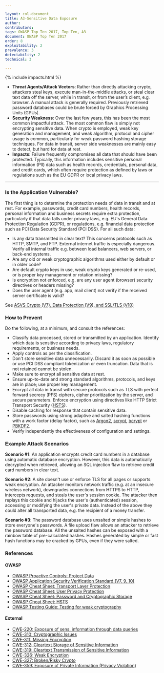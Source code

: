 ```yaml
---

layout: col-document
title: A3-Sensitive Data Exposure
author:
contributors:
tags: OWASP Top Ten 2017, Top Ten, A3
document: OWASP Top Ten 2017
order: 8
exploitability: 2
prevalence: 3
detectability: 2
technical: 3

---
```


{% include impacts.html %}

* **Threat Agents/Attack Vectors**: Rather than directly attacking crypto, attackers steal keys, execute man-in-the-middle attacks, or steal clear text data off the server, while in transit, or from the user’s client, e.g. browser. A manual attack is generally required. Previously retrieved password databases could be brute forced by Graphics Processing Units (GPUs). 
* **Security Weakness**: Over the last few years, this has been the most common impactful attack. The most common flaw is simply not encrypting sensitive data. When crypto is employed, weak key generation and management, and weak algorithm, protocol and cipher usage is common, particularly for weak password hashing storage techniques. For data in transit, server side weaknesses are mainly easy to detect, but hard for data at rest. 
* **Impacts**: Failure frequently compromises all data that should have been protected. Typically, this information includes sensitive personal information (PII) data such as health records, credentials, personal data, and credit cards, which often require protection as defined by laws or regulations such as the EU GDPR or local privacy laws. 

---

### Is the Application Vulnerable?


The first thing is to determine the protection needs of data in transit and at rest. For example, passwords, credit card numbers, health records, personal information and business secrets require extra protection, particularly if that data falls under privacy laws, e.g. EU's General Data Protection Regulation (GDPR), or regulations, e.g. financial data protection such as PCI Data Security Standard (PCI DSS). For all such data:

* Is any data transmitted in clear text? This concerns protocols such as HTTP, SMTP, and FTP. External internet traffic is especially dangerous. Verify all internal traffic e.g. between load balancers, web servers, or back-end systems.
* Are any old or weak cryptographic algorithms used either by default or in older code?
* Are default crypto keys in use, weak crypto keys generated or re-used, or is proper key management or rotation missing?
* Is encryption not enforced, e.g. are any user agent (browser) security directives or headers missing?
* Does the user agent (e.g. app, mail client) not verify if the received server certificate is valid?

See [ASVS Crypto (V7), Data Protection (V9), and SSL/TLS (V10)](/www-project-application-security-verification-standard)

### How to Prevent

Do the following, at a minimum, and consult the references:

* Classify data processed, stored or transmitted by an application. Identify which data is sensitive according to privacy laws, regulatory requirements, or business needs.
* Apply controls as per the classification.
* Don't store sensitive data unnecessarily. Discard it as soon as possible or use PCI DSS compliant tokenization or even truncation. Data that is not retained cannot be stolen.
* Make sure to encrypt all sensitive data at rest.
* Ensure up-to-date and strong standard algorithms, protocols, and keys are in place; use proper key management.
* Encrypt all data in transit with secure protocols such as TLS with perfect forward secrecy (PFS) ciphers, cipher prioritization by the server, and secure parameters. Enforce encryption using directives like HTTP Strict Transport Security ([HSTS](https://cheatsheetseries.owasp.org/cheatsheets/HTTP_Strict_Transport_Security_Cheat_Sheet.html)).
* Disable caching for response that contain sensitive data.
* Store passwords using strong adaptive and salted hashing functions with a work factor (delay factor), such as [Argon2](https://www.cryptolux.org/index.php/Argon2), [scrypt](https://wikipedia.org/wiki/Scrypt), [bcrypt](https://wikipedia.org/wiki/Bcrypt) or [PBKDF2](https://wikipedia.org/wiki/PBKDF2).
* Verify independently the effectiveness of configuration and settings.

### Example Attack Scenarios

**Scenario #1**: An application encrypts credit card numbers in a database using automatic database encryption. However, this data is automatically decrypted when retrieved, allowing an SQL injection flaw to retrieve credit card numbers in clear text. 

**Scenario #2**: A site doesn't use or enforce TLS for all pages or supports weak encryption. An attacker monitors network traffic (e.g. at an insecure wireless network), downgrades connections from HTTPS to HTTP, intercepts requests, and steals the user's session cookie. The attacker then replays this cookie and hijacks the user's (authenticated) session, accessing or modifying the user's private data. Instead of the above they could alter all transported data, e.g. the recipient of a money transfer.

**Scenario #3**: The password database uses unsalted or simple hashes to store everyone's passwords. A file upload flaw allows an attacker to retrieve the password database. All the unsalted hashes can be exposed with a rainbow table of pre-calculated hashes. Hashes generated by simple or fast hash functions may be cracked by GPUs, even if they were salted. 

### References

#### OWASP

* [OWASP Proactive Controls: Protect Data](/www-project-proactive-controls)
* [OWASP Application Security Verification Standard (V7, 9, 10)](/www-project-application-security-verification-standard)
* [OWASP Cheat Sheet: Transport Layer Protection](https://cheatsheetseries.owasp.org/cheatsheets/Transport_Layer_Protection_Cheat_Sheet.html)
* [OWASP Cheat Sheet: User Privacy Protection](https://cheatsheetseries.owasp.org/cheatsheets/User_Privacy_Protection_Cheat_Sheet.html)
* [OWASP Cheat Sheet: Password and Cryptographic Storage](https://cheatsheetseries.owasp.org/cheatsheets/Password_Storage_Cheat_Sheet.html)
* [OWASP Cheat Sheet: HSTS](https://cheatsheetseries.owasp.org/cheatsheets/HTTP_Strict_Transport_Security_Cheat_Sheet.html)
* [OWASP Testing Guide: Testing for weak cryptography](/www-project-testing)

#### External

* [CWE-220: Exposure of sens. information through data queries](https://cwe.mitre.org/data/definitions/220.html)
* [CWE-310: Cryptographic Issues](https://cwe.mitre.org/data/definitions/310.html)
* [CWE-311: Missing Encryption](https://cwe.mitre.org/data/definitions/311.html)
* [CWE-312: Cleartext Storage of Sensitive Information](https://cwe.mitre.org/data/definitions/312.html)
* [CWE-319: Cleartext Transmission of Sensitive Information](https://cwe.mitre.org/data/definitions/319.html)
* [CWE-326: Weak Encryption](https://cwe.mitre.org/data/definitions/326.html)
* [CWE-327: Broken/Risky Crypto](https://cwe.mitre.org/data/definitions/327.html)
* [CWE-359: Exposure of Private Information (Privacy Violation)](https://cwe.mitre.org/data/definitions/359.html)